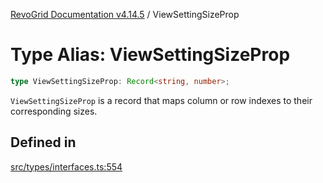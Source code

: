 [RevoGrid Documentation v4.14.5](README.md) / ViewSettingSizeProp

# Type Alias: ViewSettingSizeProp

```ts
type ViewSettingSizeProp: Record<string, number>;
```

`ViewSettingSizeProp` is a record that maps column or row indexes to their
corresponding sizes.

## Defined in

[src/types/interfaces.ts:554](https://github.com/revolist/revogrid/blob/395fb64310e6654557393205ff295dbb2f4142c5/src/types/interfaces.ts#L554)
